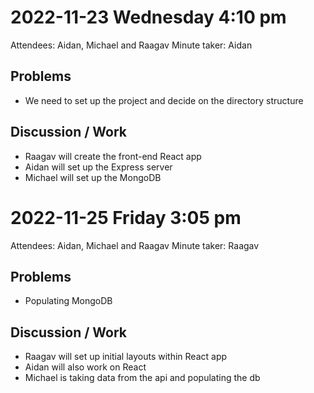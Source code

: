  # 2022-11-23 Wednesday 4:10 pm
  Attendees: Aidan, Michael and Raagav
  Minute taker: Aidan
  ## Problems
  * We need to set up the project and decide on the directory structure
  ## Discussion / Work
  * Raagav will create the front-end React app
  * Aidan will set up the Express server
  * Michael will set up the MongoDB

 # 2022-11-25 Friday 3:05 pm
  Attendees: Aidan, Michael and Raagav
  Minute taker: Raagav
  ## Problems
  * Populating MongoDB
  ## Discussion / Work
  * Raagav will set up initial layouts within React app
  * Aidan will also work on React
  * Michael is taking data from the api and populating the db
